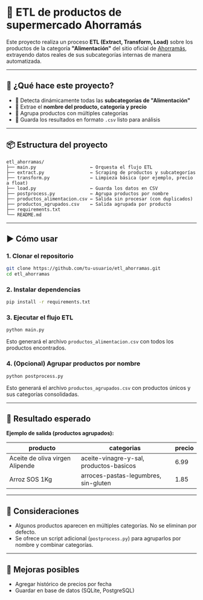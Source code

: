 # 🛒 ETL de productos de supermercado Ahorramás

Este proyecto realiza un proceso **ETL (Extract, Transform, Load)** sobre los productos de la categoría **"Alimentación"** del sitio oficial de [Ahorramás](https://www.ahorramas.com/), extrayendo datos reales de sus subcategorías internas de manera automatizada.

---

## 📌 ¿Qué hace este proyecto?

- 🔎 Detecta dinámicamente todas las **subcategorías de "Alimentación"**
- 🧱 Extrae el **nombre del producto, categoría y precio**
- 🔄 Agrupa productos con múltiples categorías
- 💾 Guarda los resultados en formato `.csv` listo para análisis

---

## 📦 Estructura del proyecto

```
etl_ahorramas/
├── main.py                    ← Orquesta el flujo ETL
├── extract.py                 ← Scraping de productos y subcategorías
├── transform.py               ← Limpieza básica (por ejemplo, precio a float)
├── load.py                    ← Guarda los datos en CSV
├── postprocess.py             ← Agrupa productos por nombre
├── productos_alimentacion.csv ← Salida sin procesar (con duplicados)
├── productos_agrupados.csv    ← Salida agrupada por producto
├── requirements.txt
└── README.md
```

---

## ▶️ Cómo usar

### 1. Clonar el repositorio

```bash
git clone https://github.com/tu-usuario/etl_ahorramas.git
cd etl_ahorramas
```

### 2. Instalar dependencias

```bash
pip install -r requirements.txt
```

### 3. Ejecutar el flujo ETL

```bash
python main.py
```

Esto generará el archivo `productos_alimentacion.csv` con todos los productos encontrados.

### 4. (Opcional) Agrupar productos por nombre

```bash
python postprocess.py
```

Esto generará el archivo `productos_agrupados.csv` con productos únicos y sus categorías consolidadas.

---

## 🧪 Resultado esperado

**Ejemplo de salida (productos agrupados):**

| producto                        | categorias                              | precio |
| ------------------------------- | --------------------------------------- | ------ |
| Aceite de oliva virgen Alipende | aceite-vinagre-y-sal, productos-basicos | 6.99   |
| Arroz SOS 1Kg                   | arroces-pastas-legumbres, sin-gluten    | 1.85   |

---

## 🧠 Consideraciones

- Algunos productos aparecen en múltiples categorías. No se eliminan por defecto.
- Se ofrece un script adicional (`postprocess.py`) para agruparlos por nombre y combinar categorías.

---

## 🚀 Mejoras posibles

- Agregar histórico de precios por fecha
- Guardar en base de datos (SQLite, PostgreSQL)
